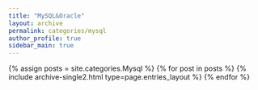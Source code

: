 ```yaml
---
title: "MySQL&Oracle"
layout: archive
permalink: categories/mysql
author_profile: true
sidebar_main: true
---
```



{% assign posts = site.categories.Mysql %}
{% for post in posts %} {% include archive-single2.html type=page.entries_layout %} {% endfor %}